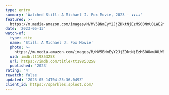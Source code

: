 ```yaml
---
type: entry
summary: 'Watched Still: A Michael J. Fox Movie, 2023 - ★★★★'
featured: >-
  https://m.media-amazon.com/images/M/MV5BNmEyY2JjZDktNjEzMS00NmU0LWE2MDUtN2NhODgxZjFmMTk1XkEyXkFqcGdeQXVyNjUxMjc1OTM@._V1_SX300.jpg
date: '2023-05-13'
watch-of:
  type: cite
  name: 'Still: A Michael J. Fox Movie'
  photo: >-
    https://m.media-amazon.com/images/M/MV5BNmEyY2JjZDktNjEzMS00NmU0LWE2MDUtN2NhODgxZjFmMTk1XkEyXkFqcGdeQXVyNjUxMjc1OTM@._V1_SX300.jpg
  uid: imdb:tt19853258
  url: https://imdb.com/title/tt19853258
  published: '2023'
rating: '4'
rewatch: false
updated: '2023-05-14T04:25:36.049Z'
client_id: https://sparkles.sploot.com/
---
```

